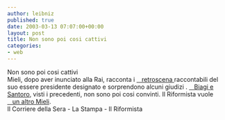 ```yaml
---
author: leibniz
published: true
date: 2003-03-13 07:07:00+00:00
layout: post
title: Non sono poi cosi cattivi
categories:
- web
---
```


Non sono poi cosi cattivi  
 Mieli, dopo aver inunciato alla Rai, racconta i  [   retroscena ][1]raccontabili del suo essere presidente designato e sorprendono alcuni giudizi .  [   Biagi e Santoro][2], visti i precedenti, non sono poi cosi convinti. Il Riformista vuole  [   un altro Mieli][3].  
Il Corriere della Sera - La Stampa - Il Riformista

[1]:	http://www.corriere.it/edicola/index.jsp?path=POLITICA&doc=INT
[2]:	http://www.lastampa.it/edicola/sitoweb/Interni/art5.asp
[3]:	http://www.ilriformista.it/documenti/editoriale.asp?id_doc=4891